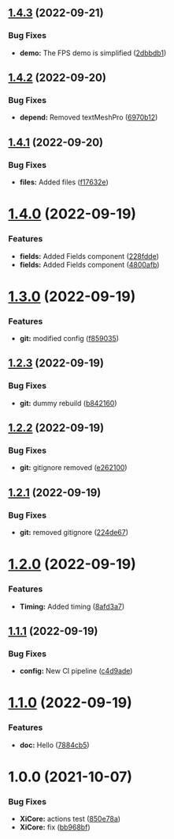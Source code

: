 ## [1.4.3](https://github.com/hww/XiCore/compare/v1.4.2...v1.4.3) (2022-09-21)


### Bug Fixes

* **demo:** The FPS demo is simplified ([2dbbdb1](https://github.com/hww/XiCore/commit/2dbbdb16c4bef04482f27c5f57c164308d13c1fc))

## [1.4.2](https://github.com/hww/XiCore/compare/v1.4.1...v1.4.2) (2022-09-20)


### Bug Fixes

* **depend:** Removed textMeshPro ([6970b12](https://github.com/hww/XiCore/commit/6970b12f066a3ef7733c88aa19755b92b2a4edd6))

## [1.4.1](https://github.com/hww/XiCore/compare/v1.4.0...v1.4.1) (2022-09-20)


### Bug Fixes

* **files:** Added files ([f17632e](https://github.com/hww/XiCore/commit/f17632ef1744b1e7474ef977ba1d260f0fe23f43))

# [1.4.0](https://github.com/hww/XiCore/compare/v1.3.0...v1.4.0) (2022-09-19)


### Features

* **fields:** Added Fields component ([228fdde](https://github.com/hww/XiCore/commit/228fdde435c20a02752eba5c1da1b4b342775982))
* **fields:** Added Fields component ([4800afb](https://github.com/hww/XiCore/commit/4800afb2556e55cc83552ba34a23fe42209307ed))

# [1.3.0](https://github.com/hww/XiCore/compare/v1.2.3...v1.3.0) (2022-09-19)


### Features

* **git:** modified config ([f859035](https://github.com/hww/XiCore/commit/f85903528c8ec10a54273585be6af53f6f777714))

## [1.2.3](https://github.com/hww/XiCore/compare/v1.2.2...v1.2.3) (2022-09-19)


### Bug Fixes

* **git:** dummy rebuild ([b842160](https://github.com/hww/XiCore/commit/b842160f71e508a294e90b03ebd92a78b1c7b416))

## [1.2.2](https://github.com/hww/XiCore/compare/v1.2.1...v1.2.2) (2022-09-19)


### Bug Fixes

* **git:** gitignore removed ([e262100](https://github.com/hww/XiCore/commit/e262100e5c37ae0f55f35f84009b3a376bf4a4e3))

## [1.2.1](https://github.com/hww/XiCore/compare/v1.2.0...v1.2.1) (2022-09-19)


### Bug Fixes

* **git:** removed gitignore ([224de67](https://github.com/hww/XiCore/commit/224de6714de5c1b896df14e4a88d83c111145039))

# [1.2.0](https://github.com/hww/XiCore/compare/v1.1.1...v1.2.0) (2022-09-19)


### Features

* **Timing:** Added timing ([8afd3a7](https://github.com/hww/XiCore/commit/8afd3a7c4104d5b35708c4b03b31b5d0d18cde6c))

## [1.1.1](https://github.com/hww/XiCore/compare/v1.1.0...v1.1.1) (2022-09-19)


### Bug Fixes

* **config:** New CI pipeline ([c4d9ade](https://github.com/hww/XiCore/commit/c4d9ade7b0416a49a9436f3ab37d46630e7de6a1))

# [1.1.0](https://github.com/hww/XiCore/compare/v1.0.0...v1.1.0) (2022-09-19)


### Features

* **doc:** Hello ([7884cb5](https://github.com/hww/XiCore/commit/7884cb5e4200625665cd5885cf55602e644a4d16))

# 1.0.0 (2021-10-07)


### Bug Fixes

* **XiCore:** actions test ([850e78a](https://github.com/hww/XiCore/commit/850e78af5b26a9767b3d5f6abb8cf1f538656b6c))
* **XiCore:** fix ([bb968bf](https://github.com/hww/XiCore/commit/bb968bfdb47bc2707fefe66712c928c3256318d3))
